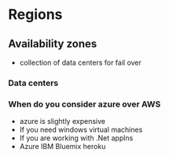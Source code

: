 # Regions 
## Availability zones
- collection of data centers for fail over 
### Data centers


### When do you consider azure over AWS
- azure is slightly expensive 
- If you need windows virtual machines
- If you are working with .Net applns
- Azure IBM Bluemix heroku

